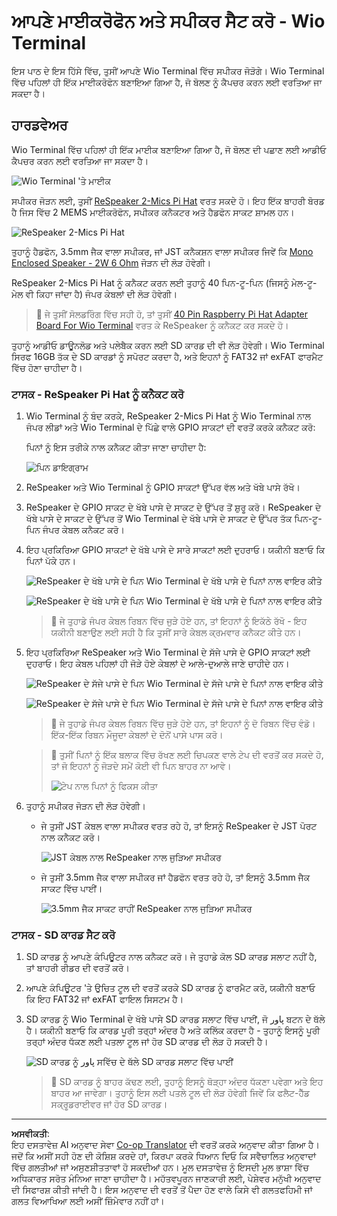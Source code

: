 <!--
CO_OP_TRANSLATOR_METADATA:
{
  "original_hash": "93d352de36526b8990e41dd538100324",
  "translation_date": "2025-08-27T14:22:15+00:00",
  "source_file": "6-consumer/lessons/1-speech-recognition/wio-terminal-microphone.md",
  "language_code": "pa"
}
-->
# ਆਪਣੇ ਮਾਈਕਰੋਫੋਨ ਅਤੇ ਸਪੀਕਰ ਸੈਟ ਕਰੋ - Wio Terminal

ਇਸ ਪਾਠ ਦੇ ਇਸ ਹਿੱਸੇ ਵਿੱਚ, ਤੁਸੀਂ ਆਪਣੇ Wio Terminal ਵਿੱਚ ਸਪੀਕਰ ਜੋੜੋਗੇ। Wio Terminal ਵਿੱਚ ਪਹਿਲਾਂ ਹੀ ਇੱਕ ਮਾਈਕਰੋਫੋਨ ਬਣਾਇਆ ਗਿਆ ਹੈ, ਜੋ ਬੋਲਣ ਨੂੰ ਕੈਪਚਰ ਕਰਨ ਲਈ ਵਰਤਿਆ ਜਾ ਸਕਦਾ ਹੈ।

## ਹਾਰਡਵੇਅਰ

Wio Terminal ਵਿੱਚ ਪਹਿਲਾਂ ਹੀ ਇੱਕ ਮਾਈਕ ਬਣਾਇਆ ਗਿਆ ਹੈ, ਜੋ ਬੋਲਣ ਦੀ ਪਛਾਣ ਲਈ ਆਡੀਓ ਕੈਪਚਰ ਕਰਨ ਲਈ ਵਰਤਿਆ ਜਾ ਸਕਦਾ ਹੈ।

![Wio Terminal 'ਤੇ ਮਾਈਕ](../../../../../translated_images/wio-mic.3f8c843dbe8ad917424037a93e3d25c62634add00a04dd8e091317b5a7a90088.pa.png)

ਸਪੀਕਰ ਜੋੜਨ ਲਈ, ਤੁਸੀਂ [ReSpeaker 2-Mics Pi Hat](https://www.seeedstudio.com/ReSpeaker-2-Mics-Pi-HAT.html) ਵਰਤ ਸਕਦੇ ਹੋ। ਇਹ ਇੱਕ ਬਾਹਰੀ ਬੋਰਡ ਹੈ ਜਿਸ ਵਿੱਚ 2 MEMS ਮਾਈਕਰੋਫੋਨ, ਸਪੀਕਰ ਕਨੈਕਟਰ ਅਤੇ ਹੈਡਫੋਨ ਸਾਕਟ ਸ਼ਾਮਲ ਹਨ।

![ReSpeaker 2-Mics Pi Hat](../../../../../translated_images/respeaker.f5d19d1c6b14ab1676d24ac2764e64fac5339046ae07be8b45ce07633d61b79b.pa.png)

ਤੁਹਾਨੂੰ ਹੈਡਫੋਨ, 3.5mm ਜੈਕ ਵਾਲਾ ਸਪੀਕਰ, ਜਾਂ JST ਕਨੈਕਸ਼ਨ ਵਾਲਾ ਸਪੀਕਰ ਜਿਵੇਂ ਕਿ [Mono Enclosed Speaker - 2W 6 Ohm](https://www.seeedstudio.com/Mono-Enclosed-Speaker-2W-6-Ohm-p-2832.html) ਜੋੜਨ ਦੀ ਲੋੜ ਹੋਵੇਗੀ।

ReSpeaker 2-Mics Pi Hat ਨੂੰ ਕਨੈਕਟ ਕਰਨ ਲਈ ਤੁਹਾਨੂੰ 40 ਪਿਨ-ਟੂ-ਪਿਨ (ਜਿਸਨੂੰ ਮੇਲ-ਟੂ-ਮੇਲ ਵੀ ਕਿਹਾ ਜਾਂਦਾ ਹੈ) ਜੰਪਰ ਕੇਬਲਾਂ ਦੀ ਲੋੜ ਹੋਵੇਗੀ।

> 💁 ਜੇ ਤੁਸੀਂ ਸੋਲਡਰਿੰਗ ਵਿੱਚ ਸਹੀ ਹੋ, ਤਾਂ ਤੁਸੀਂ [40 Pin Raspberry Pi Hat Adapter Board For Wio Terminal](https://www.seeedstudio.com/40-Pin-Raspberry-Pi-Hat-Adapter-Board-For-Wio-Terminal-p-4730.html) ਵਰਤ ਕੇ ReSpeaker ਨੂੰ ਕਨੈਕਟ ਕਰ ਸਕਦੇ ਹੋ।

ਤੁਹਾਨੂੰ ਆਡੀਓ ਡਾਊਨਲੋਡ ਅਤੇ ਪਲੇਬੈਕ ਕਰਨ ਲਈ SD ਕਾਰਡ ਦੀ ਵੀ ਲੋੜ ਹੋਵੇਗੀ। Wio Terminal ਸਿਰਫ 16GB ਤੱਕ ਦੇ SD ਕਾਰਡਾਂ ਨੂੰ ਸਪੋਰਟ ਕਰਦਾ ਹੈ, ਅਤੇ ਇਹਨਾਂ ਨੂੰ FAT32 ਜਾਂ exFAT ਫਾਰਮੈਟ ਵਿੱਚ ਹੋਣਾ ਚਾਹੀਦਾ ਹੈ।

### ਟਾਸਕ - ReSpeaker Pi Hat ਨੂੰ ਕਨੈਕਟ ਕਰੋ

1. Wio Terminal ਨੂੰ ਬੰਦ ਕਰਕੇ, ReSpeaker 2-Mics Pi Hat ਨੂੰ Wio Terminal ਨਾਲ ਜੰਪਰ ਲੀਡਾਂ ਅਤੇ Wio Terminal ਦੇ ਪਿੱਛੇ ਵਾਲੇ GPIO ਸਾਕਟਾਂ ਦੀ ਵਰਤੋਂ ਕਰਕੇ ਕਨੈਕਟ ਕਰੋ:

    ਪਿਨਾਂ ਨੂੰ ਇਸ ਤਰੀਕੇ ਨਾਲ ਕਨੈਕਟ ਕੀਤਾ ਜਾਣਾ ਚਾਹੀਦਾ ਹੈ:

    ![ਪਿਨ ਡਾਇਗ੍ਰਾਮ](../../../../../translated_images/wio-respeaker-wiring-0.767f80aa6508103880d256cdf99ee7219e190db257c7261e4aec219759dc67b9.pa.png)

1. ReSpeaker ਅਤੇ Wio Terminal ਨੂੰ GPIO ਸਾਕਟਾਂ ਉੱਪਰ ਵੱਲ ਅਤੇ ਖੱਬੇ ਪਾਸੇ ਰੱਖੋ।

1. ReSpeaker ਦੇ GPIO ਸਾਕਟ ਦੇ ਖੱਬੇ ਪਾਸੇ ਦੇ ਸਾਕਟ ਦੇ ਉੱਪਰ ਤੋਂ ਸ਼ੁਰੂ ਕਰੋ। ReSpeaker ਦੇ ਖੱਬੇ ਪਾਸੇ ਦੇ ਸਾਕਟ ਦੇ ਉੱਪਰ ਤੋਂ Wio Terminal ਦੇ ਖੱਬੇ ਪਾਸੇ ਦੇ ਸਾਕਟ ਦੇ ਉੱਪਰ ਤੱਕ ਪਿਨ-ਟੂ-ਪਿਨ ਜੰਪਰ ਕੇਬਲ ਕਨੈਕਟ ਕਰੋ।

1. ਇਹ ਪ੍ਰਕਿਰਿਆ GPIO ਸਾਕਟਾਂ ਦੇ ਖੱਬੇ ਪਾਸੇ ਦੇ ਸਾਰੇ ਸਾਕਟਾਂ ਲਈ ਦੁਹਰਾਓ। ਯਕੀਨੀ ਬਣਾਓ ਕਿ ਪਿਨਾਂ ਪੱਕੇ ਹਨ।

    ![ReSpeaker ਦੇ ਖੱਬੇ ਪਾਸੇ ਦੇ ਪਿਨ Wio Terminal ਦੇ ਖੱਬੇ ਪਾਸੇ ਦੇ ਪਿਨਾਂ ਨਾਲ ਵਾਇਰ ਕੀਤੇ](../../../../../translated_images/wio-respeaker-wiring-1.8d894727f2ba24004824ee5e06b83b6d10952550003a3efb603182121521b0ef.pa.png)

    ![ReSpeaker ਦੇ ਖੱਬੇ ਪਾਸੇ ਦੇ ਪਿਨ Wio Terminal ਦੇ ਖੱਬੇ ਪਾਸੇ ਦੇ ਪਿਨਾਂ ਨਾਲ ਵਾਇਰ ਕੀਤੇ](../../../../../translated_images/wio-respeaker-wiring-2.329e1cbd306e754f8ffe56f9294794f4a8fa123860d76067a79e9ea385d1bf56.pa.png)

    > 💁 ਜੇ ਤੁਹਾਡੇ ਜੰਪਰ ਕੇਬਲ ਰਿਬਨ ਵਿੱਚ ਜੁੜੇ ਹੋਏ ਹਨ, ਤਾਂ ਇਹਨਾਂ ਨੂੰ ਇਕੱਠੇ ਰੱਖੋ - ਇਹ ਯਕੀਨੀ ਬਣਾਉਣ ਲਈ ਸਹੀ ਹੈ ਕਿ ਤੁਸੀਂ ਸਾਰੇ ਕੇਬਲ ਕ੍ਰਮਵਾਰ ਕਨੈਕਟ ਕੀਤੇ ਹਨ।

1. ਇਹ ਪ੍ਰਕਿਰਿਆ ReSpeaker ਅਤੇ Wio Terminal ਦੇ ਸੱਜੇ ਪਾਸੇ ਦੇ GPIO ਸਾਕਟਾਂ ਲਈ ਦੁਹਰਾਓ। ਇਹ ਕੇਬਲ ਪਹਿਲਾਂ ਹੀ ਜੋੜੇ ਹੋਏ ਕੇਬਲਾਂ ਦੇ ਆਲੇ-ਦੁਆਲੇ ਜਾਣੇ ਚਾਹੀਦੇ ਹਨ।

    ![ReSpeaker ਦੇ ਸੱਜੇ ਪਾਸੇ ਦੇ ਪਿਨ Wio Terminal ਦੇ ਸੱਜੇ ਪਾਸੇ ਦੇ ਪਿਨਾਂ ਨਾਲ ਵਾਇਰ ਕੀਤੇ](../../../../../translated_images/wio-respeaker-wiring-3.75b0be447e2fa9307a6a954f9ae8a71b77e39ada6a5ef1a059d341dc850fd90c.pa.png)

    ![ReSpeaker ਦੇ ਸੱਜੇ ਪਾਸੇ ਦੇ ਪਿਨ Wio Terminal ਦੇ ਸੱਜੇ ਪਾਸੇ ਦੇ ਪਿਨਾਂ ਨਾਲ ਵਾਇਰ ਕੀਤੇ](../../../../../translated_images/wio-respeaker-wiring-4.aa9cd434d8779437de720cba2719d83992413caed1b620b6148f6c8924889afb.pa.png)

    > 💁 ਜੇ ਤੁਹਾਡੇ ਜੰਪਰ ਕੇਬਲ ਰਿਬਨ ਵਿੱਚ ਜੁੜੇ ਹੋਏ ਹਨ, ਤਾਂ ਇਹਨਾਂ ਨੂੰ ਦੋ ਰਿਬਨ ਵਿੱਚ ਵੰਡੋ। ਇੱਕ-ਇੱਕ ਰਿਬਨ ਮੌਜੂਦਾ ਕੇਬਲਾਂ ਦੇ ਦੋਨੋਂ ਪਾਸੇ ਪਾਸ ਕਰੋ।

    > 💁 ਤੁਸੀਂ ਪਿਨਾਂ ਨੂੰ ਇੱਕ ਬਲਾਕ ਵਿੱਚ ਰੱਖਣ ਲਈ ਚਿਪਕਣ ਵਾਲੇ ਟੇਪ ਦੀ ਵਰਤੋਂ ਕਰ ਸਕਦੇ ਹੋ, ਤਾਂ ਜੋ ਇਹਨਾਂ ਨੂੰ ਜੋੜਦੇ ਸਮੇਂ ਕੋਈ ਵੀ ਪਿਨ ਬਾਹਰ ਨਾ ਆਵੇ।
    >
    > ![ਟੇਪ ਨਾਲ ਪਿਨਾਂ ਨੂੰ ਫਿਕਸ ਕੀਤਾ](../../../../../translated_images/wio-respeaker-wiring-5.af117c20acf622f3cd656ccd8f4053f8845d6aaa3af164d24cb7dbd54a4bb470.pa.png)

1. ਤੁਹਾਨੂੰ ਸਪੀਕਰ ਜੋੜਨ ਦੀ ਲੋੜ ਹੋਵੇਗੀ।

    * ਜੇ ਤੁਸੀਂ JST ਕੇਬਲ ਵਾਲਾ ਸਪੀਕਰ ਵਰਤ ਰਹੇ ਹੋ, ਤਾਂ ਇਸਨੂੰ ReSpeaker ਦੇ JST ਪੋਰਟ ਨਾਲ ਕਨੈਕਟ ਕਰੋ।

      ![JST ਕੇਬਲ ਨਾਲ ReSpeaker ਨਾਲ ਜੁੜਿਆ ਸਪੀਕਰ](../../../../../translated_images/respeaker-jst-speaker.a441d177809df9458041a2012dd336dbb22c00a5c9642647109d2940a50d6fcc.pa.png)

    * ਜੇ ਤੁਸੀਂ 3.5mm ਜੈਕ ਵਾਲਾ ਸਪੀਕਰ ਜਾਂ ਹੈਡਫੋਨ ਵਰਤ ਰਹੇ ਹੋ, ਤਾਂ ਇਸਨੂੰ 3.5mm ਜੈਕ ਸਾਕਟ ਵਿੱਚ ਪਾਈਂ।

      ![3.5mm ਜੈਕ ਸਾਕਟ ਰਾਹੀਂ ReSpeaker ਨਾਲ ਜੁੜਿਆ ਸਪੀਕਰ](../../../../../translated_images/respeaker-35mm-speaker.ad79ef4f128c7751f0abf854869b6b779c90c12ae3e48909944a7e48aeee3c7e.pa.png)

### ਟਾਸਕ - SD ਕਾਰਡ ਸੈਟ ਕਰੋ

1. SD ਕਾਰਡ ਨੂੰ ਆਪਣੇ ਕੰਪਿਊਟਰ ਨਾਲ ਕਨੈਕਟ ਕਰੋ। ਜੇ ਤੁਹਾਡੇ ਕੋਲ SD ਕਾਰਡ ਸਲਾਟ ਨਹੀਂ ਹੈ, ਤਾਂ ਬਾਹਰੀ ਰੀਡਰ ਦੀ ਵਰਤੋਂ ਕਰੋ।

1. ਆਪਣੇ ਕੰਪਿਊਟਰ 'ਤੇ ਉਚਿਤ ਟੂਲ ਦੀ ਵਰਤੋਂ ਕਰਕੇ SD ਕਾਰਡ ਨੂੰ ਫਾਰਮੈਟ ਕਰੋ, ਯਕੀਨੀ ਬਣਾਓ ਕਿ ਇਹ FAT32 ਜਾਂ exFAT ਫਾਇਲ ਸਿਸਟਮ ਹੈ।

1. SD ਕਾਰਡ ਨੂੰ Wio Terminal ਦੇ ਖੱਬੇ ਪਾਸੇ SD ਕਾਰਡ ਸਲਾਟ ਵਿੱਚ ਪਾਈਂ, ਜੋ پاور ਬਟਨ ਦੇ ਥੱਲੇ ਹੈ। ਯਕੀਨੀ ਬਣਾਓ ਕਿ ਕਾਰਡ ਪੂਰੀ ਤਰ੍ਹਾਂ ਅੰਦਰ ਹੈ ਅਤੇ ਕਲਿੱਕ ਕਰਦਾ ਹੈ - ਤੁਹਾਨੂੰ ਇਸਨੂੰ ਪੂਰੀ ਤਰ੍ਹਾਂ ਅੰਦਰ ਧੱਕਣ ਲਈ ਪਤਲਾ ਟੂਲ ਜਾਂ ਹੋਰ SD ਕਾਰਡ ਦੀ ਲੋੜ ਹੋ ਸਕਦੀ ਹੈ।

    ![SD ਕਾਰਡ ਨੂੰ پاور ਸਵਿੱਚ ਦੇ ਥੱਲੇ SD ਕਾਰਡ ਸਲਾਟ ਵਿੱਚ ਪਾਈਂ](../../../../../translated_images/wio-sd-card.acdcbe322fa4ee7f8f9c8cc015b3263964bb26ab5c7e25b41747988cc5280d64.pa.png)

    > 💁 SD ਕਾਰਡ ਨੂੰ ਬਾਹਰ ਕੱਢਣ ਲਈ, ਤੁਹਾਨੂੰ ਇਸਨੂੰ ਥੋੜ੍ਹਾ ਅੰਦਰ ਧੱਕਣਾ ਪਵੇਗਾ ਅਤੇ ਇਹ ਬਾਹਰ ਆ ਜਾਵੇਗਾ। ਤੁਹਾਨੂੰ ਇਸ ਲਈ ਪਤਲੇ ਟੂਲ ਦੀ ਲੋੜ ਹੋਵੇਗੀ ਜਿਵੇਂ ਕਿ ਫਲੈਟ-ਹੈੱਡ ਸਕ੍ਰੂਡਰਾਈਵਰ ਜਾਂ ਹੋਰ SD ਕਾਰਡ।

---

**ਅਸਵੀਕਤੀ**:  
ਇਹ ਦਸਤਾਵੇਜ਼ AI ਅਨੁਵਾਦ ਸੇਵਾ [Co-op Translator](https://github.com/Azure/co-op-translator) ਦੀ ਵਰਤੋਂ ਕਰਕੇ ਅਨੁਵਾਦ ਕੀਤਾ ਗਿਆ ਹੈ। ਜਦੋਂ ਕਿ ਅਸੀਂ ਸਹੀ ਹੋਣ ਦੀ ਕੋਸ਼ਿਸ਼ ਕਰਦੇ ਹਾਂ, ਕਿਰਪਾ ਕਰਕੇ ਧਿਆਨ ਦਿਓ ਕਿ ਸਵੈਚਾਲਿਤ ਅਨੁਵਾਦਾਂ ਵਿੱਚ ਗਲਤੀਆਂ ਜਾਂ ਅਸੁਣਸ਼ੀਤਤਾਵਾਂ ਹੋ ਸਕਦੀਆਂ ਹਨ। ਮੂਲ ਦਸਤਾਵੇਜ਼ ਨੂੰ ਇਸਦੀ ਮੂਲ ਭਾਸ਼ਾ ਵਿੱਚ ਅਧਿਕਾਰਤ ਸਰੋਤ ਮੰਨਿਆ ਜਾਣਾ ਚਾਹੀਦਾ ਹੈ। ਮਹੱਤਵਪੂਰਨ ਜਾਣਕਾਰੀ ਲਈ, ਪੇਸ਼ੇਵਰ ਮਨੁੱਖੀ ਅਨੁਵਾਦ ਦੀ ਸਿਫਾਰਸ਼ ਕੀਤੀ ਜਾਂਦੀ ਹੈ। ਇਸ ਅਨੁਵਾਦ ਦੀ ਵਰਤੋਂ ਤੋਂ ਪੈਦਾ ਹੋਣ ਵਾਲੇ ਕਿਸੇ ਵੀ ਗਲਤਫਹਿਮੀ ਜਾਂ ਗਲਤ ਵਿਆਖਿਆ ਲਈ ਅਸੀਂ ਜ਼ਿੰਮੇਵਾਰ ਨਹੀਂ ਹਾਂ।